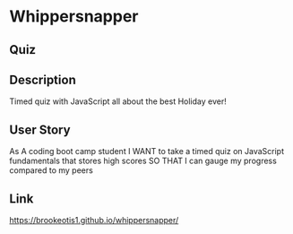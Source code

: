 
# Whippersnapper

## Quiz

## Description
Timed quiz with JavaScript all about the best Holiday ever!

## User Story
As A coding boot camp student
I WANT to take a timed quiz on JavaScript fundamentals that stores high scores
SO THAT I can gauge my progress compared to my peers

## Link
https://brookeotis1.github.io/whippersnapper/





